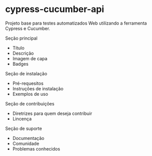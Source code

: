 # cypress-cucumber-api
Projeto base para testes automatizados Web utilizando a ferramenta Cypress e Cucumber. 

Seção principal
- Título 
- Descrição
- Imagem de capa
- Badges

Seção de instalação
- Pré-requesitos
- Instruções de instalação
- Exemplos de uso

Seção de contribuições
- Diretrizes para quem deseja contribuir
- Lincença

Seção de suporte
- Documentação
- Comunidade
- Problemas conhecidos

